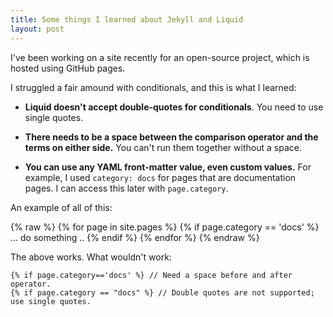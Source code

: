 ```yaml
---
title: Some things I learned about Jekyll and Liquid
layout: post
---
```


I've been working on a site recently for an open-source project, which is hosted using GitHub pages.

I struggled a fair amound with conditionals, and this is what I learned:

* **Liquid doesn't accept double-quotes for conditionals**. You need to use single quotes.

* **There needs to be a space between the comparison operator and the terms on either side.** You can't run them
  together without a space.

* **You can use any YAML front-matter value, even custom values.** For example, I used `category: docs` for pages
  that are documentation pages. I can access this later with `page.category`.

An example of all of this:

{% raw %}
    {% for page in site.pages %}
      {% if page.category == 'docs' %}
        ... do something ..
      {% endif %}
    {% endfor %}
{% endraw %}

The above works. What wouldn't work:

    {% if page.category=='docs' %} // Need a space before and after operator.
    {% if page.category == "docs" %} // Double quotes are not supported; use single quotes.
